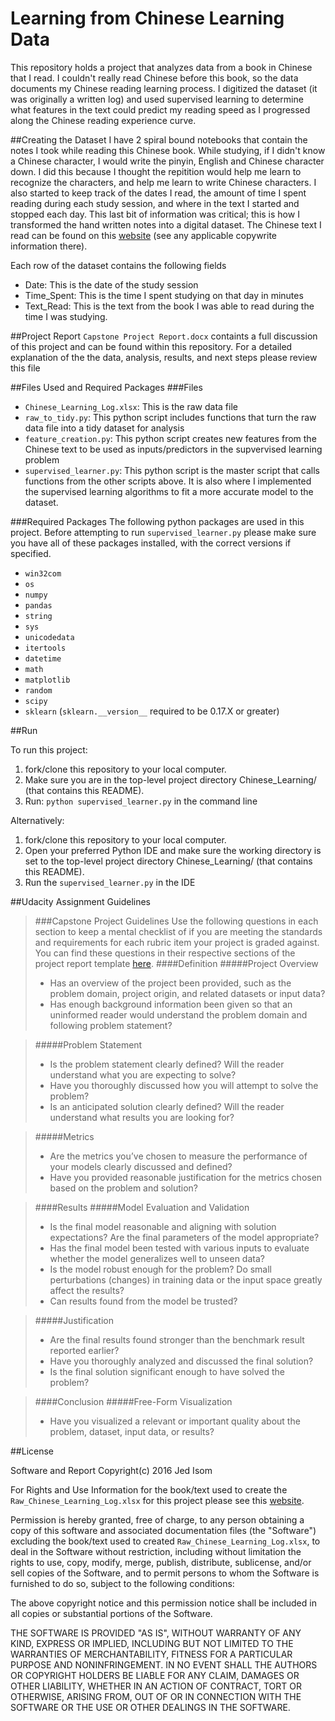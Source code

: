 
# Learning from Chinese Learning Data

This repository holds a project that analyzes data from a book in Chinese that I read.  I couldn't really read Chinese before this book, so the data documents my Chinese reading learning process.  I digitized the dataset (it was originally a written log) and used supervised learning to determine what features in the text could predict my reading speed as I progressed along the Chinese reading experience curve.

##Creating the Dataset
I have 2 spiral bound notebooks that contain the notes I took while reading this Chinese book.  While studying, if I didn't know a Chinese character, I would write the pinyin, English and Chinese character down.  I did this because I thought the repitition would help me learn to recognize the characters, and help me learn to write Chinese characters.  I also started to keep track of the dates I read, the amount of time I spent reading during each study session, and where in the text I started and stopped each day.  This last bit of information was critical; this is how I transformed the hand written notes into a digital dataset.  The Chinese text I read can be found on this [website](https://www.lds.org/scriptures/bofm?lang=zho) (see any applicable copywrite information there).  

Each row of the dataset contains the following fields
- Date: This is the date of the study session
- Time_Spent: This is the time I spent studying on that day in minutes
- Text_Read: This is the text from the book I was able to read during the time I was studying.

##Project Report
`Capstone Project Report.docx` containts a full discussion of this project and can be found within this repository.  For a detailed explanation of the the data, analysis, results, and next steps please review this file

##Files Used and Required Packages
###Files
- `Chinese_Learning_Log.xlsx`: This is the raw data file
- `raw_to_tidy.py`: This python script includes functions that turn the raw data file into a tidy dataset for analysis
- `feature_creation.py`: This python script creates new features from the Chinese text to be used as inputs/predictors in the supvervised learning problem
- `supervised_learner.py`: This python script is the master script that calls functions from the other scripts above.  It is also where I implemented the supervised learning algorithms to fit a more accurate model to the dataset.

###Required Packages
The following python packages are used in this project.  Before attempting to run `supervised_learner.py` please make sure you have all of these packages installed, with the correct versions if specified.
- `win32com`
- `os`
- `numpy`
- `pandas`
- `string`
- `sys`
- `unicodedata`
- `itertools`
- `datetime`
- `math`
- `matplotlib`
- `random`
- `scipy`
- `sklearn` (`sklearn.__version__` required to be 0.17.X or greater)

##Run

To run this project: 

1. fork/clone this repository to your local computer.  
2. Make sure you are in the top-level project directory Chinese_Learning/ (that contains this README). 
3. Run: `python supervised_learner.py` in the command line
 
Alternatively:

1. fork/clone this repository to your local computer.  
2. Open your preferred Python IDE and make sure the working directory is set to the top-level project directory Chinese_Learning/ (that contains this README).
3. Run the `supervised_learner.py` in the IDE

##Udacity Assignment Guidelines
>###Capstone Project Guidelines
>Use the following questions in each section to keep a mental checklist of if you are meeting the standards and requirements for each rubric item your project is graded against. You can find these questions in their respective sections of the project report template [here](https://docs.google.com/document/d/1B-vEOscvfqctGEMHTFDS9Nw7aqcE2iuwPRfp0jK8nf4/pub?embedded=true).
>####Definition
>#####Project Overview
>- Has an overview of the project been provided, such as the problem domain, project origin, and related datasets or input data?
>- Has enough background information been given so that an uninformed reader would understand the problem domain and following problem statement?

>#####Problem Statement
>- Is the problem statement clearly defined? Will the reader understand what you are expecting to solve?
>- Have you thoroughly discussed how you will attempt to solve the problem?
>- Is an anticipated solution clearly defined? Will the reader understand what results you are looking for?

>#####Metrics
>- Are the metrics you’ve chosen to measure the performance of your models clearly discussed and defined?
>- Have you provided reasonable justification for the metrics chosen based on the problem and solution?

>####Results
>#####Model Evaluation and Validation
>- Is the final model reasonable and aligning with solution expectations? Are the final parameters of the model appropriate?
>- Has the final model been tested with various inputs to evaluate whether the model generalizes well to unseen data?
>- Is the model robust enough for the problem? Do small perturbations (changes) in training data or the input space greatly affect the results?
>- Can results found from the model be trusted?

>#####Justification
>- Are the final results found stronger than the benchmark result reported earlier?
>- Have you thoroughly analyzed and discussed the final solution?
>- Is the final solution significant enough to have solved the problem?

>####Conclusion
>#####Free-Form Visualization
>- Have you visualized a relevant or important quality about the problem, dataset, input data, or results?

##License

Software and Report Copyright(c) 2016 Jed Isom

For Rights and Use Information for the book/text used to create the 
`Raw_Chinese_Learning_Log.xlsx` for this project please see this [website](https://www.lds.org/legal/terms?lang=eng&_r=1).

Permission is hereby granted, free of charge, to any person obtaining a copy
of this software and associated documentation files (the "Software") excluding the 
book/text used to created `Raw_Chinese_Learning_Log.xlsx`, to deal
in the Software without restriction, including without limitation the rights
to use, copy, modify, merge, publish, distribute, sublicense, and/or sell
copies of the Software, and to permit persons to whom the Software is
furnished to do so, subject to the following conditions:

The above copyright notice and this permission notice shall be included in all
copies or substantial portions of the Software.

THE SOFTWARE IS PROVIDED "AS IS", WITHOUT WARRANTY OF ANY KIND, EXPRESS OR
IMPLIED, INCLUDING BUT NOT LIMITED TO THE WARRANTIES OF MERCHANTABILITY,
FITNESS FOR A PARTICULAR PURPOSE AND NONINFRINGEMENT. IN NO EVENT SHALL THE
AUTHORS OR COPYRIGHT HOLDERS BE LIABLE FOR ANY CLAIM, DAMAGES OR OTHER
LIABILITY, WHETHER IN AN ACTION OF CONTRACT, TORT OR OTHERWISE, ARISING FROM,
OUT OF OR IN CONNECTION WITH THE SOFTWARE OR THE USE OR OTHER DEALINGS IN THE
SOFTWARE.
